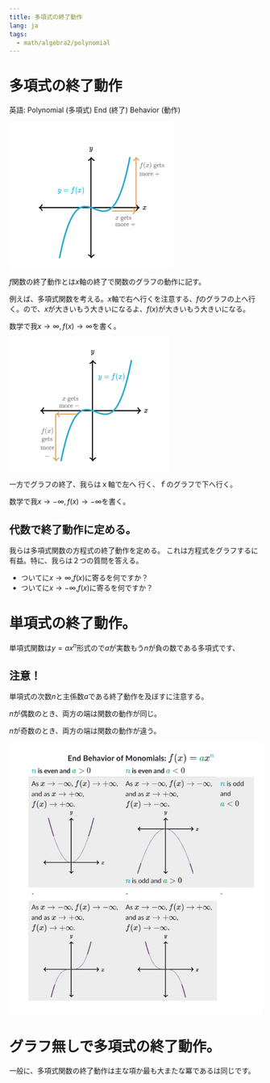 ```yaml
---
title: 多項式の終了動作
lang: ja
tags:
  - math/algebra2/polynomial
---
```


# 多項式の終了動作

英語: Polynomial (多項式) End (終了) Behavior (動作)

![20230515-「多項式」終了動作-1.png](20230515-「多項式」終了動作-1.png)

$f$関数の終了動作とは$x$軸の終了で関数のグラフの動作に記す。

例えば、多項式関数を考える。$x$軸で右へ行くを注意する、$f$のグラフの上へ行く。ので、$x$が大きいもう大きいになるよ、$f(x)$が大きいもう大きいになる。

数学で我$x\rightarrow\infty,f(x)\rightarrow\infty$を書く。

![20230515-「多項式」終了動作-2.png](20230515-「多項式」終了動作-2.png)

一方でグラフの終了、我らはｘ軸で左へ 行く、ｆのグラフで下へ行く。

数学で我$x\rightarrow-\infty,f(x)\rightarrow-\infty$を書く。

## 代数で終了動作に定める。

我らは多項式関数の方程式の終了動作を定める。
これは方程式をグラフするに有益。特に、我らは２つの質問を答える。

- ついてに$x\rightarrow\infty$,$f(x)$に寄るを何ですか？
- ついてに$x\rightarrow-\infty$,$f(x)$に寄るを何ですか？

# 単項式の終了動作。

単項式関数は$y=ax^n$形式ので$a$が実数もう$n$が負の数である多項式です、

## 注意！

単項式の次数$n$と主係数$a$である終了動作を及ぼすに注意する。

$n$が偶数のとき、両方の端は関数の動作が同じ。

$n$が奇数のとき、両方の端は関数の動作が違う。

![20230515-「多項式」終了動作-3.png](20230515-「多項式」終了動作-3.png)

# グラフ無しで多項式の終了動作。

一般に、多項式関数の終了動作は主な項か最も大またな冪であるは同じです。

